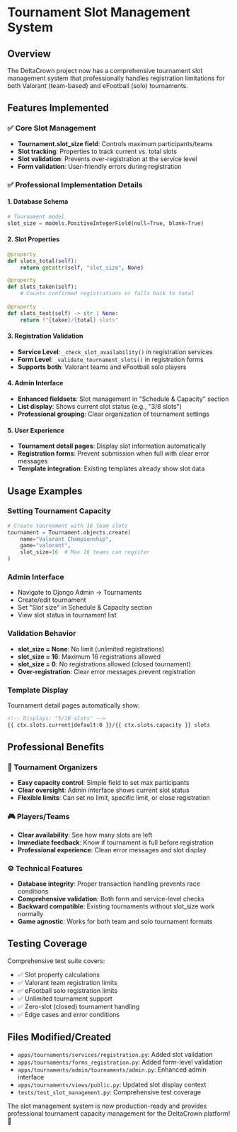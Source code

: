 # Tournament Slot Management System

## Overview
The DeltaCrown project now has a comprehensive tournament slot management system that professionally handles registration limitations for both Valorant (team-based) and eFootball (solo) tournaments.

## Features Implemented

### ✅ Core Slot Management
- **Tournament.slot_size field**: Controls maximum participants/teams
- **Slot tracking**: Properties to track current vs. total slots
- **Slot validation**: Prevents over-registration at the service level
- **Form validation**: User-friendly errors during registration

### ✅ Professional Implementation Details

#### 1. Database Schema
```python
# Tournament model
slot_size = models.PositiveIntegerField(null=True, blank=True)
```

#### 2. Slot Properties
```python
@property
def slots_total(self):
    return getattr(self, "slot_size", None)

@property  
def slots_taken(self):
    # Counts confirmed registrations or falls back to total
    
@property
def slots_text(self) -> str | None:
    return f"{taken}/{total} slots"
```

#### 3. Registration Validation
- **Service Level**: `_check_slot_availability()` in registration services
- **Form Level**: `_validate_tournament_slots()` in registration forms
- **Supports both**: Valorant teams and eFootball solo players

#### 4. Admin Interface
- **Enhanced fieldsets**: Slot management in "Schedule & Capacity" section  
- **List display**: Shows current slot status (e.g., "3/8 slots")
- **Professional grouping**: Clear organization of tournament settings

#### 5. User Experience
- **Tournament detail pages**: Display slot information automatically
- **Registration forms**: Prevent submission when full with clear error messages
- **Template integration**: Existing templates already show slot data

## Usage Examples

### Setting Tournament Capacity
```python
# Create tournament with 16 team slots
tournament = Tournament.objects.create(
    name="Valorant Championship", 
    game="valorant",
    slot_size=16  # Max 16 teams can register
)
```

### Admin Interface
- Navigate to Django Admin → Tournaments 
- Create/edit tournament
- Set "Slot size" in Schedule & Capacity section
- View slot status in tournament list

### Validation Behavior
- **slot_size = None**: No limit (unlimited registrations)
- **slot_size = 16**: Maximum 16 registrations allowed  
- **slot_size = 0**: No registrations allowed (closed tournament)
- **Over-registration**: Clear error messages prevent registration

### Template Display
Tournament detail pages automatically show:
```html
<!-- Displays: "5/16 slots" -->
{{ ctx.slots.current|default:0 }}/{{ ctx.slots.capacity }} slots
```

## Professional Benefits

### 🎯 Tournament Organizers
- **Easy capacity control**: Simple field to set max participants
- **Clear oversight**: Admin interface shows current slot status  
- **Flexible limits**: Can set no limit, specific limit, or close registration

### 🎮 Players/Teams  
- **Clear availability**: See how many slots are left
- **Immediate feedback**: Know if tournament is full before registration
- **Professional experience**: Clean error messages and slot display

### ⚙️ Technical Features
- **Database integrity**: Proper transaction handling prevents race conditions
- **Comprehensive validation**: Both form and service-level checks
- **Backward compatible**: Existing tournaments without slot_size work normally
- **Game agnostic**: Works for both team and solo tournament formats

## Testing Coverage
Comprehensive test suite covers:
- ✅ Slot property calculations
- ✅ Valorant team registration limits  
- ✅ eFootball solo registration limits
- ✅ Unlimited tournament support
- ✅ Zero-slot (closed) tournament handling
- ✅ Edge cases and error conditions

## Files Modified/Created
- `apps/tournaments/services/registration.py`: Added slot validation
- `apps/tournaments/forms_registration.py`: Added form-level validation  
- `apps/tournaments/admin/tournaments/admin.py`: Enhanced admin interface
- `apps/tournaments/views/public.py`: Updated slot display context
- `tests/test_slot_management.py`: Comprehensive test coverage

The slot management system is now production-ready and provides professional tournament capacity management for the DeltaCrown platform! 🚀